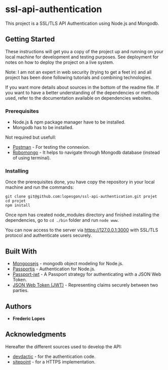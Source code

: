 # ssl-api-authentication
This project is a SSL/TLS API Authentication using Node.js and Mongodb.

## Getting Started

These instructions will get you a copy of the project up and running on your local machine for development and testing purposes. See deployment for notes on how to deploy the project on a live system.

Note: I am not an expert in web security (trying to get a feet in) and all project has been done following tutorials and combining technologies. 

If you want more details about sources in the bottom of the readme file. If you want to have a better understanding of the dependencies or methods used, refer to the documentation available on dependencies websites.

### Prerequisites

* Node.js & npm package manager have to be installed.
* Mongodb has to be installed.

Not required but usefull:

* [Postman](https://chrome.google.com/webstore/detail/postman/fhbjgbiflinjbdggehcddcbncdddomop) - For testing the connexion.
* [Robomongo](https://robomongo.org) - It helps to navigate through Mongodb database (instead of using terminal).

### Installing

Once the prerequisites done, you have copy the repository in your local machine and run the commands:

```
git clone git@github.com:lopesgon/ssl-api-authentication.git projet
cd projet
npm install
```

Once npm has created node_modules directory and finished installing the dependencies, go to ```cd ./bin``` folder and run ```node www```.

You can now access to the server via https://127.0.0.1:3000 with SSL/TLS protocol and authenticate users securely.

## Built With

* [Mongoosejs](http://mongoosejs.com) - mongodb object modeling for Node.js.
* [Passportjs](http://passportjs.org) - Authentication for Node.js.
* [Passport-jwt](https://github.com/themikenicholson/passport-jwt) - A Passport strategy for authenticating with a JSON Web Token.
* [JSON Web Token (JWT)](https://jwt.io) - Representing claims securely between two parties.

## Authors

* **Frederic Lopes**

## Acknowledgments

Hereafter the different sources used to develop the API:
* [devdactic](http://devdactic.com/restful-api-user-authentication-1/) - for the authentication code.
* [sitepoint](https://www.sitepoint.com/how-to-use-ssltls-with-node-js/) - for a HTTPS implementation.
